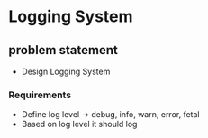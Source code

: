 # Logging System

## problem statement
- Design Logging System


### Requirements
- Define log level -> debug, info, warn, error, fetal
- Based on log level it should log